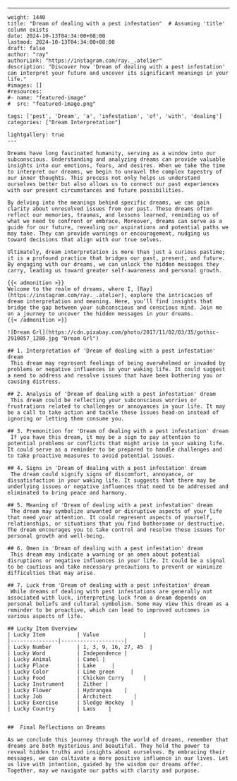 ---
    weight: 1440
    title: "Dream of dealing with a pest infestation"  # Assuming 'title' column exists
    date: 2024-10-13T04:34:00+08:00
    lastmod: 2024-10-13T04:34:00+08:00
    draft: false
    author: "ray"
    authorLink: "https://instagram.com/ray._.atelier"
    description: "Discover how 'Dream of dealing with a pest infestation' can interpret your future and uncover its significant meanings in your life."
    #images: []
    #resources:
    #- name: "featured-image"
    #  src: "featured-image.png"
    
    tags: ['pest', 'Dream', 'a', 'infestation', 'of', 'with', 'dealing']
    categories: ["Dream Interpretation"]
    
    lightgallery: true
    ---
    
    Dreams have long fascinated humanity, serving as a window into our subconscious. Understanding and analyzing dreams can provide valuable insights into our emotions, fears, and desires. When we take the time to interpret our dreams, we begin to unravel the complex tapestry of our inner thoughts. This process not only helps us understand ourselves better but also allows us to connect our past experiences with our present circumstances and future possibilities.
    
    By delving into the meanings behind specific dreams, we can gain clarity about unresolved issues from our past. These dreams often reflect our memories, traumas, and lessons learned, reminding us of what we need to confront or embrace. Moreover, dreams can serve as a guide for our future, revealing our aspirations and potential paths we may take. They can provide warnings or encouragement, nudging us toward decisions that align with our true selves.
    
    Ultimately, dream interpretation is more than just a curious pastime; it is a profound practice that bridges our past, present, and future. By engaging with our dreams, we can unlock the hidden messages they carry, leading us toward greater self-awareness and personal growth.
    
    {{< admonition >}}
    Welcome to the realm of dreams, where I, [Ray](https://instagram.com/ray._.atelier), explore the intricacies of dream interpretation and meaning. Here, you’ll find insights that bridge the gap between your subconscious and conscious mind. Join me on a journey to uncover the hidden messages in your dreams.
    {{< /admonition >}}
    
    ![Dream Grl](https://cdn.pixabay.com/photo/2017/11/02/03/35/gothic-2910057_1280.jpg "Dream Grl")
    
    ## 1. Interpretation of 'Dream of dealing with a pest infestation' dream
     This dream may represent feelings of being overwhelmed or invaded by problems or negative influences in your waking life. It could suggest a need to address and resolve issues that have been bothering you or causing distress.
    
    ## 2. Analysis of 'Dream of dealing with a pest infestation' dream
     This dream could be reflecting your subconscious worries or frustrations related to challenges or annoyances in your life. It may be a call to take action and tackle these issues head-on instead of ignoring or letting them consume you.
    
    ## 3. Premonition for 'Dream of dealing with a pest infestation' dream
     If you have this dream, it may be a sign to pay attention to potential problems or conflicts that might arise in your waking life. It could serve as a reminder to be prepared to handle challenges and to take proactive measures to avoid potential issues.
    
    ## 4. Signs in 'Dream of dealing with a pest infestation' dream
     The dream could signify signs of discomfort, annoyance, or dissatisfaction in your waking life. It suggests that there may be underlying issues or negative influences that need to be addressed and eliminated to bring peace and harmony.
    
    ## 5. Meaning of 'Dream of dealing with a pest infestation' dream
     The dream may symbolize unwanted or disruptive aspects of your life that need your attention. It could represent aspects of yourself, relationships, or situations that you find bothersome or destructive. The dream encourages you to take control and resolve these issues for personal growth and well-being.
    
    ## 6. Omen in 'Dream of dealing with a pest infestation' dream
     This dream may indicate a warning or an omen about potential disruptions or negative influences in your life. It could be a signal to be cautious and take necessary precautions to prevent or minimize difficulties that may arise.
    
    ## 7. Luck from 'Dream of dealing with a pest infestation' dream
     While dreams of dealing with pest infestations are generally not associated with luck, interpreting luck from a dream depends on personal beliefs and cultural symbolism. Some may view this dream as a reminder to be proactive, which can lead to improved outcomes in various aspects of life.
    
    ## Lucky Item Overview
    | Lucky Item          | Value              |
    |---------------|--------------------|
    | Lucky Number        | 1, 3, 9, 16, 27, 45  |
    | Lucky Word          | Independence |
    | Lucky Animal        | Camel |
    | Lucky Place         | Lake     |
    | Lucky Color         | Lime green     |
    | Lucky Food          | Chicken Curry      |
    | Lucky Instrument    | Zither |
    | Lucky Flower        | Hydrangea    |
    | Lucky Job           | Architect       |
    | Lucky Exercise      | Sledge Hockey  |
    | Lucky Country       | Laos    |
    
    
    ##  Final Reflections on Dreams
    
    As we conclude this journey through the world of dreams, remember that dreams are both mysterious and beautiful. They hold the power to reveal hidden truths and insights about ourselves. By embracing their messages, we can cultivate a more positive influence in our lives. Let us live with intention, guided by the wisdom our dreams offer. Together, may we navigate our paths with clarity and purpose.
    